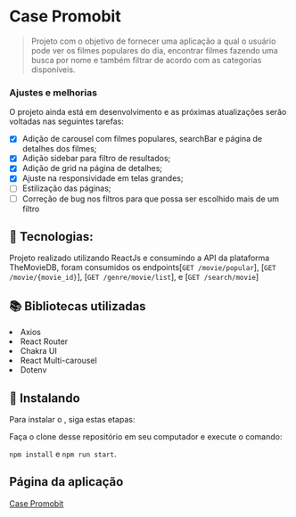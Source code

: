 # Case Promobit

> Projeto com o objetivo de fornecer uma aplicação a qual o usuário pode ver os filmes populares do dia, encontrar filmes fazendo uma busca por nome e também filtrar de acordo com as categorias disponíveis.

### Ajustes e melhorias

O projeto ainda está em desenvolvimento e as próximas atualizações serão voltadas nas seguintes tarefas:

- [x] Adição de carousel com filmes populares, searchBar e página de detalhes dos filmes;
- [x] Adição sidebar para filtro de resultados;
- [x] Adição de grid na página de detalhes;
- [x] Ajuste na responsividade em telas grandes;
- [ ] Estilização das páginas;
- [ ] Correção de bug nos filtros para que possa ser escolhido mais de um filtro

## :robot: Tecnologias: 
Projeto realizado utilizando ReactJs e consumindo a API da plataforma TheMovieDB, foram consumidos os endpoints[`GET /movie/popular`], [`GET /movie/{movie_id}`], [`GET /genre/movie/list`], e [`GET /search/movie`]

## :books: Bibliotecas utilizadas 
  <li>Axios</li>
  <li>React Router</li>
  <li>Chakra UI</li>
  <li>React Multi-carousel</li>
  <li>Dotenv</li>

## 🚀 Instalando <Case Promobit>

Para instalar o <Case promobit>, siga estas etapas:

Faça o clone desse repositório em seu computador e execute o comando:

`npm install` e `npm run start`.

## Página da aplicação
<a href="http://www.case-promobit.surge.sh">Case Promobit </a> 

